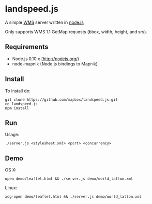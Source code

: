 # landspeed.js

A simple [WMS](http://www.opengeospatial.org/standards/wms) server written in [node.js](http://nodejs.org/)

Only supports WMS 1.1 GetMap requests (bbox, width, height, and srs).


## Requirements

 - Node.js 0.10.x (http://nodejs.org/)
 - node-mapnik (Node.js bindings to Mapnik)

## Install

To install do:

    git clone https://github.com/mapbox/landspeed.js.git
    cd landspeed.js
    npm install

## Run

Usage:

    ./server.js <stylesheet.xml> <port> <concurrency>

## Demo

OS X:

    open demo/leaflet.html && ./server.js demo/world_latlon.xml

Linux:

    xdg-open demo/leaflet.html && ./server.js demo/world_latlon.xml
